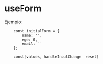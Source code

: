 # useForm


Ejemplo:

```
    const initialForm = {
        name: '',
        ege: 0,
        email: ''
    };
    
    const[values, handleInputChange, reset]
```
